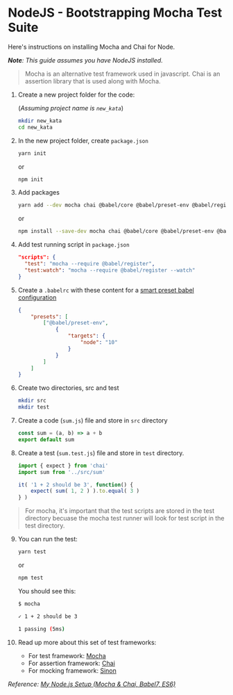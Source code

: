 # NodeJS - Bootstrapping Mocha Test Suite

Here's instructions on installing Mocha and Chai for Node.

*__Note__: This guide assumes you have NodeJS installed.*

> Mocha is an alternative test framework used in javascript.
> Chai is an assertion library that is used along with Mocha.

1. Create a new project folder for the code:

	(*Assuming project name is `new_kata`*)

	```bash
	mkdir new_kata
	cd new_kata
	```

2. In the new project folder, create `package.json`

	```bash
	yarn init
	```

	or

	```bash
	npm init
	```

3. Add packages

	```bash
	yarn add --dev mocha chai @babel/core @babel/preset-env @babel/register
	```

	or

	```bash
	npm install --save-dev mocha chai @babel/core @babel/preset-env @babel/register
	```

4. Add test running script in `package.json`

	```json
	"scripts": {
	  "test": "mocha --require @babel/register",
	  "test:watch": "mocha --require @babel/register --watch"
	}
	```

5. Create a `.babelrc` with these content for a [smart preset babel configuration][babel-preset-env]

	```json
	{
		"presets": [
			["@babel/preset-env",
				{
					"targets": {
						"node": "10"
					}
				}
			]
		]
	}
	```

6. Create two directories, src and test

	```bash
	mkdir src
	mkdir test
	```

7. Create a code (`sum.js`) file and store in `src` directory

	```javascript
	const sum = (a, b) => a + b
	export default sum
	```

8. Create a test (`sum.test.js`) file and store in `test` directory.

	```javascript
	import { expect } from 'chai'
	import sum from '../src/sum'

	it( '1 + 2 should be 3', function() {
		expect( sum( 1, 2 ) ).to.equal( 3 )
	} )
	```
> For mocha, it's important that the test scripts are stored in the test directory becuase
> the mocha test runner will look for test script in the test directory.

9. You can run the test:

	```bash
	yarn test
	```

	or

	```bash
	npm test
	```

	You should see this:

	```bash
	$ mocha

	✓ 1 + 2 should be 3

	1 passing (5ms)
	```

10. Read up more about this set of test frameworks:

	* For test framework: [Mocha](https://mochajs.org/)
	* For assertion framework: [Chai](https://www.chaijs.com/)
	* For mocking framework: [Sinon](https://sinonjs.org/)

_Reference: [My Node.js Setup (Mocha & Chai, Babel7, ES6)](https://dev.to/bnorbertjs/my-nodejs-setup-mocha--chai-babel7-es6-43ei)_

[babel-preset-env]: https://babeljs.io/docs/en/babel-preset-env